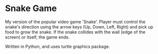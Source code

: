 # Snake Game
My version of the popular video game 'Snake'. Player must control the snake's direction using the arrow keys (Up, Down, Left, Right) and pick up food to grow the snake. If the snake collides with the wall (edge of the screen) or itself, the game ends. 

Written in Python, and uses turtle graphics package.
